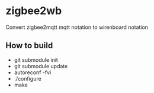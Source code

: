 # zigbee2wb
Convert zigbee2mqtt mqtt notation to wirenboard notation

## How to build

- git submodule init  
- git submodule update
- autoreconf -fvi
- ./configure
- make

